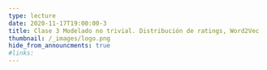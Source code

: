 ```yaml
---
type: lecture
date: 2020-11-17T19:00:00-3
title: Clase 3 Modelado no trivial. Distribución de ratings, Word2Vec
thumbnail: /_images/logo.png
hide_from_announcments: true
#links: 
---
```

